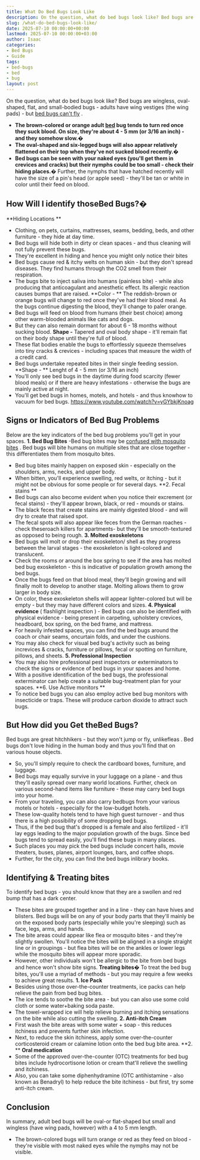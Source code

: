```yaml
---
title: What Do Bed Bugs Look Like
description: On the question, what do bed bugs look like? Bed bugs are wingless, oval-shaped, flat, and small-bodied bugs - adults have wing vestiges the wing pads - but...
slug: /what-do-bed-bugs-look-like/
date: 2025-07-10 00:00:00+00:00
lastmod: 2025-07-10 00:00:00+03:00
author: Isaac
categories:
- Bed Bugs
- Guide
tags:
- bed-bugs
- bed
- bug
layout: post
---
```

On the question, what do bed bugs look like? Bed bugs are wingless, oval-shaped, flat, and small-bodied bugs - adults have wing vestiges (the wing pads) - but
[bed bugs can't fly](https://pestpolicy.com/do-[bed-bugs](https://pestpolicy.com/bed-bug-bites-vs-mosquito-bites/)-fly/)
.
- **The brown-colored or orange adult [bed](https://pestpolicy.com/bed-bug-bites-vs-other-bites/) bug tends to turn red once they suck blood. On size, they're about 4 - 5 mm (or 3/16 an inch) - and they somehow slow.�**
- **The oval-shaped and six-legged bugs will also appear relatively flattened on their top when they've not sucked blood recently.�**
- **Bed bugs can be seen with your naked eyes (you'll get them in crevices and cracks) but their nymphs could be too small - check their hiding places.�**
Further, the nymphs that have hatched recently will have the size of a pin's head (or apple seed) - they'll be tan or white in color until their feed on blood.
## How Will I identify those**Bed Bugs?�**
**Hiding Locations **
- Clothing, on pets, curtains, mattresses, seams, bedding, beds, and other furniture - they hide at day time.
- Bed bugs will hide both in dirty or clean spaces - and thus cleaning will not fully prevent these bugs.
- They're excellent in hiding and hence you might only notice their bites
- Bed bugs cause red & itchy welts on human skin - but they don't spread diseases. They find humans through the CO2 smell from their respiration.
- The bugs bite to inject saliva into humans (painless bite) - while also producing that anticoagulant and anesthetic effect. Its allergic reaction causes bumps that are raised.
**Color - **
The reddish-brown or orange bugs will change to red once they've had their blood meal. As the bugs continue digesting the blood, they'll change to paler orange.
- Bed bugs will feed on blood from humans (their best choice) among other warm-blooded animals like cats and dogs.
- But they can also remain dormant for about 6 - 18 months without sucking blood.
**Shape -**
Tapered and oval body shape - it'll remain flat on their body shape until they're full of blood.
- These flat bodies enable the bugs to effortlessly squeeze themselves into tiny cracks & crevices - including spaces that measure the width of a credit card.
- Bed bugs undertake repeated bites in their single feeding session.
**Shape - **
Lenght of 4 - 5 mm (or 3/16 an inch)
- You'll only see bed bugs in the daytime during food scarcity (fewer blood meals) or if there are heavy infestations - otherwise the bugs are mainly active at night.
- You'll get bed bugs in homes, motels, and hotels - and thus knowhow to vacuum for bed bugs.
https://www.youtube.com/watch?v=yGYbkjKnoag
## Signs or Indicators of Bed Bug Problems
Below are the key indicators of the bed bug problems you'll get in your spaces.
**1. Bed Bug Bites**
-Bed bug bites may be
[confused with mosquito bites](https://pestpolicy.com/bed-bug-bites-vs-mosquito-bites/)
. Bed bugs will bite humans on multiple sites that are close together - this differentiates them from mosquito bites.
- Bed bug bites mainly happen on exposed skin - especially on the shoulders, arms, necks, and upper body.
- When bitten, you'll experience swelling, red welts, or itching - but it might not be obvious for some people or for several days.
**2. Fecal stains **
- Bed bugs can also become evident when you notice their excrement (or fecal stains) - they'll appear brown, black, or red - mounds or stains.
- The black feces that create stains are mainly digested blood - and will dry to create that raised spot.
- The fecal spots will also appear like feces from the German roaches - check theseroach killers for apartments- but they'll be smooth-textured as opposed to being rough.
**3. Molted exoskeletons**
- Bed bugs will molt or drop their exoskeleton/ shell as they progress between the larval stages - the exoskeleton is light-colored and translucent.
- Check the rooms or around the box spring to see if the area has molted bed bug exoskeleton - this is indicative of population growth among the bed bugs.
- Once the bugs feed on that blood meal, they'll begin growing and will finally molt to develop to another stage. Molting allows them to grow larger in body size.
- On color, these exoskeleton shells will appear lighter-colored but will be empty - but they may have different colors and sizes.
**4. Physical evidence**
(
flashlight inspection
) - Bed bugs can also be identified with physical evidence - being present in carpeting, upholstery crevices, headboard, box spring, on the bed frame, and mattress.
- For heavily infested spaces, you can find the bed bugs around the coach or chair seams, oncurtain folds, and under the cushions.
- You may also check for visual bed bug's activity such as being increvices & cracks, furniture or pillows, fecal or spotting on furniture, pillows, and sheets.
**5. Professional Inspection**
- You may also hire professional pest inspectors or exterminators to check the signs or evidence of bed bugs in your spaces and home.
- With a positive identification of the bed bugs, the professional exterminator can help create a suitable bug-treatment plan for your spaces.
**6. Use Active monitors **
- To notice bed bugs you can also employ active bed bug monitors with insecticide or traps. These will produce carbon dioxide to attract such bugs.
## But How did you Get theBed Bugs?
Bed bugs are great hitchhikers - but they
won't jump or fly, unlikefleas
. Bed bugs don't love hiding in the human body and thus you'll find that on various house objects.
- So, you'll simply require to check the cardboard boxes, furniture, and luggage.
- Bed bugs may equally survive in your luggage on a plane - and thus they'll easily spread over many world locations.
Further, check on various second-hand items like furniture - these may carry bed bugs into your home.
- From your traveling, you can also carry bedbugs from your various motels or hotels - especially for the low-budget hotels.
- These low-quality hotels tend to have high guest turnover - and thus there is a high possibility of some dropping bed bugs.
- Thus, if the bed bug that's dropped is a female and also fertilized - it'll lay eggs leading to the major population growth of the bugs.
Since bed bugs tend to spread easily, you'll find these bugs in many places.
- Such places you may pick the bed bugs include concert halls, movie theaters, buses, planes, airport lounges, bars, and coffee shops.
- Further, for the city, you can find the bed bugs inlibrary books.
## Identifying & Treating bites
To identify bed bugs - you should know that they are a swollen and red bump that has a dark center.
- These bites are grouped together and in a line - they can have hives and blisters.
Bed bugs will be on any of your body parts that they'll mainly be on the exposed body parts (especially while you're sleeping) such as face, legs, arms, and hands.
- The bite areas could appear like flea or mosquito bites - and they're slightly swollen.
You'll notice the bites will be aligned in a single straight line or in groupings - but flea bites will be on the ankles or lower legs while the mosquito bites will appear more sporadic.
- However, other individuals won't be allergic to the bite from bed bugs and hence won't show bite signs.
**Treating bites�**
To treat the bed bug bites, you'll use a myriad of methods - but you may require a few weeks to achieve great results.
**1. Ice Pack**
- Besides using those over-the-counter treatments, ice packs can help relieve the pain from bed bug bites.
- The ice tends to soothe the bite area - but you can also use some cold cloth or some water+baking soda paste.
- The towel-wrapped ice will help relieve burning and itching sensations on the bite while also cutting the swelling.
**2. Anti-itch Cream**
- First wash the bite areas with some water + soap - this reduces itchiness and prevents further skin infection.
- Next, to reduce the skin itchiness, apply some over-the-counter corticosteroid cream or calamine lotion onto the bed bug bite area.
**2. **
**Oral medication**
- Some of the approved over-the-counter (OTC) treatments for bed bug bites include hydrocortisone lotion or cream that'll relieve the swelling and itchiness.
- Also, you can take some diphenhydramine (OTC antihistamine - also known as Benadryl) to help reduce the bite itchiness - but first, try some anti-itch cream.
## Conclusion
In summary, adult bed bugs will be oval-or flat-shaped but small and wingless (have wing pads, however) with a 4 to 5 mm length.
- The brown-colored bugs will turn orange or red as they feed on blood - they're visible with most naked eyes while the nymphs may not be visible.